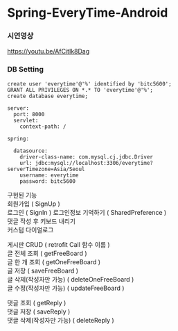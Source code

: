 # Spring-EveryTime-Android

### 시연영상  
https://youtu.be/AfCitIk8Dag

### DB Setting
```
create user 'everytime'@'%' identified by 'bitc5600';
GRANT ALL PRIVILEGES ON *.* TO 'everytime'@'%';
create database everytime;
```
``` 
server:
  port: 8000
  servlet:
    context-path: /
    
spring:
      
  datasource:
    driver-class-name: com.mysql.cj.jdbc.Driver
    url: jdbc:mysql://localhost:3306/everytime?serverTimezone=Asia/Seoul
    username: everytime
    password: bitc5600
```


구현된 기능  
회원가입 ( SignUp )  
로그인 ( SignIn ) 
로그인정보 기억하기 ( SharedPreference )  
댓글 작성 후 키보드 내리기  
커스텀 다이얼로그  
  
게시판 CRUD ( retrofit Call 함수 이름 )  
글 전체 조회 ( getFreeBoard )  
글 한 개 조회 ( getOneFreeBoard )  
글 저장 ( saveFreeBoard )  
글 삭제(작성자만 가능) ( deleteOneFreeBoard )  
글 수정(작성자만 가능) ( updateFreeBoard )  
  
댓글 조회 ( getReply )  
댓글 저장 ( saveReply )  
댓글 삭제(작성자만 가능) ( deleteReply )  

